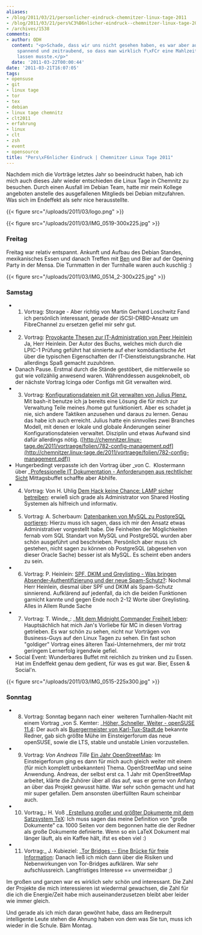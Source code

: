 ```yaml
---
aliases:
- /blog/2011/03/21/personlicher-eindruck-chemnitzer-linux-tage-2011
- /blog/2011/03/21/pers%C3%B6nlicher-eindruck--chemnitzer-linux-tage-2011/
- /archives/1538
comments:
- author: ODH
  content: "<p>Schade, dass wir uns nicht gesehen haben, es war aber auch alles so
    spannend und zeitraubend, so dass man wirklich f\xFCr eine Mahlzeit etwas sausen
    lassen musste.</p>"
  date: '2011-03-22T00:00:44'
date: '2011-03-21T16:07:05'
tags:
- opensuse
- git
- linux tage
- tor
- tex
- debian
- linux tage chemnitz
- clt2011
- erfahrung
- linux
- clt
- zsh
- event
- opensource
title: "Pers\xF6nlicher Eindruck | Chemnitzer Linux Tage 2011"
---
```


Nachdem mich die Vorträge letztes Jahr so beeindruckt haben, hab ich mich
auch dieses Jahr wieder entschieden die Linux Tage in Chemnitz zu besuchen.
Durch einen Ausfall im Debian Team, hatte mir mein Kollege angeboten
anstelle des ausgefallenen Mitglieds bei Debian mitzufahren. Was sich im
Endeffekt als sehr nice herausstellte.

{{< figure src="/uploads/2011/03/logo.png" >}}

{{< figure src="/uploads/2011/03/IMG_0519-300x225.jpg" >}}

### Freitag

Freitag war relativ entspannt. Ankunft und Aufbau des Debian Standes,
mexikanisches Essen und danach Treffen mit [Ben](http://zeroathome.de/) und
Bier auf der Opening Party in der Mensa. Die Turnmatten in der Turnhalle
waren auch kuschlig :)

{{< figure src="/uploads/2011/03/IMG_0514_2-300x225.jpg" >}}

### Samstag

* 1. Vortrag: Storage - Aber richtig von Martin Gerhard Loschwitz Fand ich
  persönlich interessant, gerade der iSCSI-DRBD-Ansatz um FibreChannel zu
  ersetzen gefiel mir sehr gut.
* 2. Vortrag: [Provokante Thesen zur IT-Administration von Peer Heinlein](http://chemnitzer.linux-tage.de/2011/vortraege/745) Ja, Herr
  Heinlein. Der Autor des Buchs, welches mich durch die LPIC-1 Prüfung
  geführt hat sinnierte auf eher komödiantische Art über die typischen
  Eigenschaften der IT-Dienstleistungsbranche. Hat allerdings Spaß
  gemacht zuzuhören.
* Danach Pause. Erstmal durch die Stände gestöbert, die mittlerweile so
  gut wie vollzählig anwesend waren. Währenddessen ausgeknobelt, ob der
  nächste Vortrag Icinga oder Configs mit Git verwalten wird.
* 3. Vortrag: [Konfigurationsdateien mit Git verwalten von Julius Plenz.](http://chemnitzer.linux-tage.de/2011/vortraege/782) Mit bash-it
  benutze ich ja bereits eine Lösung die für mich zur Verwaltung Teile
  meines /home gut funktioniert. Aber es schadet ja nie, sich andere
  Taktiken anzusehen und daraus zu lernen. Genau das habe ich auch
  erreicht. Julius hatte ein sinnvolles zwei Branches Modell, mit denen
  er lokale und globale Änderungen seiner Konfigurationsdateien
  verwaltet. Disziplin und etwas Aufwand sind dafür allerdings nötig.
  ([http://chemnitzer.linux-tage.de/2011/vortraege/folien/782-config-management.pdf](http://chemnitzer.linux-tage.de/2011/vortraege/folien/782-config-management.pdf))
* Hungerbedingt verpasste ich den Vortrag über _von C.  Klostermann über
  _[Professionelle IT Dokumentation - Anforderungen aus rechtlicher Sicht](http://chemnitzer.linux-tage.de/2011/vortraege/626)
  Mittagsbuffet schaffte aber Abhilfe.
* 4. Vortrag: Von H. Uhlig [Dem Hack keine Chance: LAMP sicher betreiben](http://chemnitzer.linux-tage.de/2011/vortraege/736): erwieß
  sich grade als Administrator von Shared Hosting Systemen als hilfreich
  und informativ.
* 5. Vortrag: A. Scherbaum: [Datenbanken von MySQL zu PostgreSQL portieren](http://chemnitzer.linux-tage.de/2011/vortraege/635): Hierzu
  muss ich sagen, dass ich mir den Ansatz etwas Administrativer
  vorgestellt habe. Die Feinheiten der Möglichkeiten fernab vom SQL
  Standart von MySQL und PostgreSQL wurden aber schön ausgeführt und
  beschrieben. Persönlich aber muss ich gestehen, nicht sagen zu können
  ob PostgreSQL (abgesehen von dieser Oracle Sache) besser ist als MySQL.
  Es scheint eben anders zu sein.
* 6. Vortrag: P. Heinlein: [SPF, DKIM und Greylisting - Was bringen Absender-Authentifizierung und der neue Spam-Schutz?](http://chemnitzer.linux-tage.de/2011/vortraege/742): Nochmal Herr
  Heinlein, diesmal über SPF und DKIM als Spam-Schutz sinnierend.
  Aufklärend auf jedenfall, da ich die beiden Funktionen garnicht kannte
  und gegen Ende noch 2-12 Worte über Greylisting. Alles in Allem Runde
  Sache
* 7. Vortrag: T. Winde_: _[Mit dem Midnight Commander Freiheit leben](http://chemnitzer.linux-tage.de/2011/vortraege/750):
  Hauptsächlich hat mich Jan's Vorliebe für MC in diesen Vortrag
  getrieben. Es war schön zu sehen, nicht nur Vorträgen von Business-Guys
  auf den Linux Tagen zu sehen. Ein fast schon "goldiger" Vortrag eines
  älteren Taxi-Unternehmers, der mir trotz geringem Lernerfolg irgendwie
  gefiel.
* Social Event: Wunderbares Buffet mit reichlich zu trinken und zu Essen.
  Hat im Endeffekt genau dem gedient, für was es gut war. Bier, Essen &
  Social'n.

{{< figure src="/uploads/2011/03/IMG_0515-225x300.jpg" >}}

### Sonntag

* 8. Vortrag: Sonntag begann nach einer  weiteren Turnhallen-Nacht mit einem
  Vortrag _von S. Kemter: _[Höher, Schneller, Weiter - openSUSE 11.4](http://chemnitzer.linux-tage.de/2011/vortraege/690): Der auch als
  [Buergermeister von Karl-Tux-Stadt.de](http://karl-tux-stadt.de/ktuxs/)
  bekannte Redner, gab sich größte Mühe im Einsteigerforum das neue openSUSE,
  sowie die LTS, stable und unstable Linien vorzustellen.
* 9. Vortrag: _Von Andreas Tille_ [Ein Jahr OpenStreetMap](http://chemnitzer.linux-tage.de/2011/vortraege/636): Im
  Einsteigerforum ging es dann für mich auch gleich weiter mit einem (für
  mich komplett unbekannten) Thema. OpenStreetMap und seine Anwendung.
  Andreas, der selbst erst ca. 1 Jahr mit OpenStreetMap arbeitet, klärte
  die Zuhörer über all das auf, was er gerne von Anfang an über das
  Projekt gewusst hätte. War sehr schön gemacht und hat mir super
  gefallen. Dem ansonsten überfüllten Raum scheinbar auch.
* 10. Vortrag_: H. Voß _[Erstellung großer und größter Dokumente mit dem Satzsystem TeX](http://chemnitzer.linux-tage.de/2011/vortraege/720): Ich muss
  sagen das meine Definition von "große Dokumente" ca. 1000 Seiten vor
  dem begonnen hatte die der Redner als große Dokumente definierte. Wenn
  so ein LaTeX Dokument mal länger läuft, als ein Kaffee hält, ifst es
  eben viel :)
* 11. Vortrag:_ J. Kubieziel: _[Tor Bridges -- Eine Brücke für freie Information](http://chemnitzer.linux-tage.de/2011/vortraege/796):
  Danach ließ ich mich dann über die Risiken und Nebenwirkungen von
  Tor-Bridges aufklären. War sehr aufschlussreich. Langfristiges
  Interesse == unvermeidbar ;)

Im großen und ganzen war es wirklich sehr schön und interessant. Die Zahl
der Projekte die mich interessieren ist wiedermal gewachsen, die Zahl für
die ich die Energie/Zeit habe mich auseinanderzusetzen bleibt aber leider
wie immer gleich.

Und gerade als ich mich daran gewöhnt habe, dass am Rednerpult intelligente
Leute stehen die Ahnung haben von dem was Sie tun, muss ich wieder in die
Schule. Bäm Montag.
